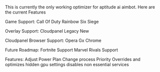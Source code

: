 This is currently the only working optimizer for aptitude ai aimbot. Here are the current Features

Game Support: 
      Call Of Duty
      Rainbow Six Siege

Overlay Support:
      Cloudpanel
      Legacy
      New

Cloudpanel Browser Support:
      Opera Gx
      Chrome

Future Roadmap:
      Fortnite Support
      Marvel Rivals Support

Features:
  Adjust Power Plan
  Change process Priority
  Overrides and optimizes hidden gpu settings
  disables non essential services
